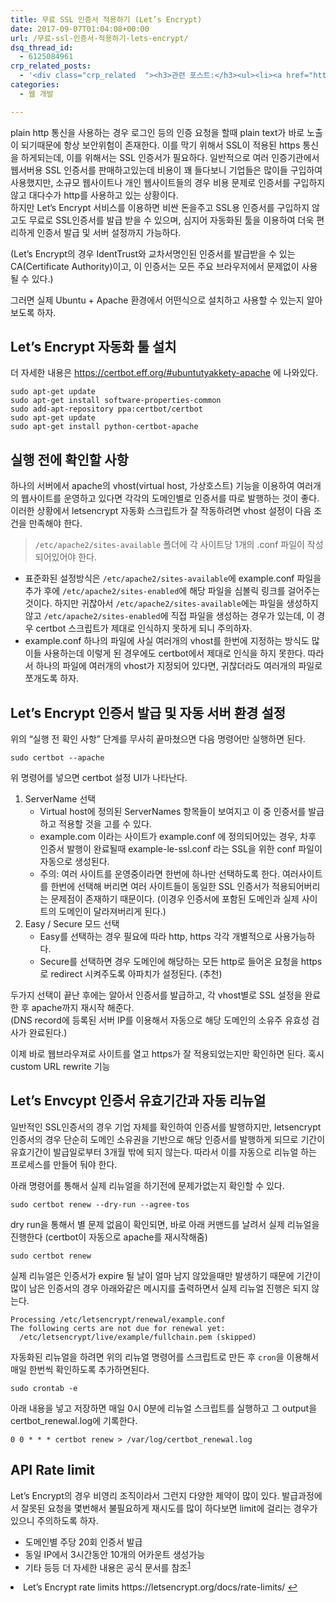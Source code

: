 ```yaml
---
title: 무료 SSL 인증서 적용하기 (Let’s Encrypt)
date: 2017-09-07T01:04:08+00:00
url: /무료-ssl-인증서-적용하기-lets-encrypt/
dsq_thread_id:
  - 6125084961
crp_related_posts:
  - '<div class="crp_related  "><h3>관련 포스트:</h3><ul><li><a href="https://www.letmecompile.com/certificate-file-format-extensions-comparison/"     class="post-792"><span class="crp_title">인증서 파일 형식 및 확장자의 차이점 비교 설명 (Certificate file format&hellip;</span></a></li><li><a href="https://www.letmecompile.com/shotcut-linux-server-video-generation/"     class="post-753"><span class="crp_title">Shotcut을 이용하여 리눅스 서버에서 템플릿 기반의 동영상 만들기</span></a></li><li><a href="https://www.letmecompile.com/mysql-innodb-lock-deadlock/"     class="post-763"><span class="crp_title">MySQL InnoDB lock & deadlock 이해하기</span></a></li><li><a href="https://www.letmecompile.com/redis-cluster-sentinel-overview/"     class="post-770"><span class="crp_title">레디스 클러스터, 센티넬 구성 및 동작 방식</span></a></li><li><a href="https://www.letmecompile.com/api-auth-jwt-jwk-explained/"     class="post-800"><span class="crp_title">API 서버 인증을 위한 JWT와 JWK 이해하기</span></a></li></ul><div class="crp_clear"></div></div>'
categories:
  - 웹 개발

---
```

plain http 통신을 사용하는 경우 로그인 등의 인증 요청을 할때 plain text가 바로 노출이 되기때문에 항상 보안위험이 존재한다. 이를 막기 위해서 SSL이 적용된 https 통신을 하게되는데, 이를 위해서는 SSL 인증서가 필요하다. 일반적으로 여러 인증기관에서 웹서버용 SSL 인증서를 판매하고있는데 비용이 꽤 들다보니 기업들은 많이들 구입하여 사용했지만, 소규모 웹사이트나 개인 웹사이트들의 경우 비용 문제로 인증서를 구입하지 않고 대다수가 http를 사용하고 있는 상황이다.  
하지만 Let&#8217;s Encrypt 서비스를 이용하면 비싼 돈을주고 SSL용 인증서를 구입하지 않고도 무료로 SSL인증서를 발급 받을 수 있으며, 심지어 자동화된 툴을 이용하여 더욱 편리하게 인증서 발급 및 서버 설정까지 가능하다.

(Let&#8217;s Encrypt의 경우 IdentTrust와 교차서명인된 인증서를 발급받을 수 있는 CA(Certificate Authority)이고, 이 인증서는 모든 주요 브라우저에서 문제없이 사용될 수 있다.)

그러면 실제 Ubuntu + Apache 환경에서 어떤식으로 설치하고 사용할 수 있는지 알아보도록 하자.

## Let&#8217;s Encrypt 자동화 툴 설치

더 자세한 내용은 https://certbot.eff.org/#ubuntutyakkety-apache 에 나와있다.

    sudo apt-get update
    sudo apt-get install software-properties-common
    sudo add-apt-repository ppa:certbot/certbot
    sudo apt-get update
    sudo apt-get install python-certbot-apache 
    

## 실행 전에 확인할 사항

하나의 서버에서 apache의 vhost(virtual host, 가상호스트) 기능을 이용하여 여러개의 웹사이트를 운영하고 있다면 각각의 도메인별로 인증서를 따로 발행하는 것이 좋다. 이러한 상황에서 letsencrypt 자동화 스크립트가 잘 작동하려면 vhost 설정이 다음 조건을 만족해야 한다.

> `/etc/apache2/sites-available` 폴더에 각 사이트당 1개의 .conf 파일이 작성되어있어야 한다. 

  * 표준화된 설정방식은 `/etc/apache2/sites-available`에 example.conf 파일을 추가 후에 `/etc/apache2/sites-enabled`에 해당 파일을 심볼릭 링크를 걸어주는 것이다. 하지만 귀찮아서 `/etc/apache2/sites-available`에는 파일을 생성하지 않고 `/etc/apache2/sites-enabled`에 직접 파일을 생성하는 경우가 있는데, 이 경우 certbot 스크립트가 제대로 인식하지 못하게 되니 주의하자.
  * example.conf 하나의 파일에 사실 여러개의 vhost를 한번에 지정하는 방식도 많이들 사용하는데 이렇게 된 경우에도 certbot에서 제대로 인식을 하지 못한다. 따라서 하나의 파일에 여러개의 vhost가 지정되어 있다면, 귀찮더라도 여러개의 파일로 쪼개도록 하자.

## Let&#8217;s Encrypt 인증서 발급 및 자동 서버 환경 설정

위의 &#8220;실행 전 확인 사항&#8221; 단계를 무사히 끝마쳤으면 다음 명령어만 실행하면 된다.

    sudo certbot --apache
    

위 명령어를 넣으면 certbot 설정 UI가 나타난다.

  1. ServerName 선택 
      * Virtual host에 정의된 ServerNames 항목들이 보여지고 이 중 인증서를 발급하고 적용할 것을 고를 수 있다. 
      * example.com 이라는 사이트가 example.conf 에 정의되어있는 경우, 차후 인증서 발행이 완료될때 example-le-ssl.conf 라는 SSL을 위한 conf 파일이 자동으로 생성된다.
      * 주의: 여러 사이트를 운영중이라면 한번에 하나만 선택하도록 한다. 여러사이트를 한번에 선택해 버리면 여러 사이트들이 동일한 SSL 인증서가 적용되어버리는 문제점이 존재하기 때문이다. (이경우 인증서에 포함된 도메인과 실제 사이트의 도메인이 달라져버리게 된다.)
  2. Easy / Secure 모드 선택 
      * Easy를 선택하는 경우 필요에 따라 http, https 각각 개별적으로 사용가능하다.
      * Secure를 선택하면 경우 도메인에 해당하는 모든 http로 들어온 요청을 https로 redirect 시켜주도록 아파치가 설정된다. (추천)

두가지 선택이 끝난 후에는 알아서 인증서를 발급하고, 각 vhost별로 SSL 설정을 완료한 후 apache까지 재시작 해준다.  
(DNS record에 등록된 서버 IP를 이용해서 자동으로 해당 도메인의 소유주 유효성 검사가 완료된다.)

이제 바로 웹브라우져로 사이트를 열고 https가 잘 적용되었는지만 확인하면 된다. 혹시 custom URL rewrite 기능

## Let&#8217;s Envcypt 인증서 유효기간과 자동 리뉴얼

일반적인 SSL인증서의 경우 기업 자체를 확인하여 인증서를 발행하지만, letsencrypt 인증서의 경우 단순히 도메인 소유권을 기반으로 해당 인증서를 발행하게 되므로 기간이 유효기간이 발급일로부터 3개월 밖에 되지 않는다. 따라서 이를 자동으로 리뉴얼 하는 프로세스를 만들어 둬야 한다.

아래 명령어를 통해서 실제 리뉴얼을 하기전에 문제가없는지 확인할 수 있다.

    sudo certbot renew --dry-run --agree-tos
    

dry run을 통해서 별 문제 없음이 확인되면, 바로 아래 커맨드를 날려서 실제 리뉴얼을 진행한다 (certbot이 자동으로 apache를 재시작해줌)

    sudo certbot renew
    

실제 리뉴얼은 인증서가 expire 될 날이 얼마 남지 않았을때만 발생하기 때문에 기간이 많이 남은 인증서의 경우 아래와같은 메시지를 출력하면서 실제 리뉴얼 진행은 되지 않는다.

    Processing /etc/letsencrypt/renewal/example.conf
    The following certs are not due for renewal yet:
      /etc/letsencrypt/live/example/fullchain.pem (skipped)
    

자동화된 리뉴얼을 하려면 위의 리뉴얼 명령어를 스크립트로 만든 후 `cron`을 이용해서 매일 한번씩 확인하도록 추가하면된다.

    sudo crontab -e 
    

아래 내용을 넣고 저장하면 매일 0시 0분에 리뉴얼 스크립트를 실행하고 그 output을 certbot_renewal.log에 기록한다.

    0 0 * * * certbot renew > /var/log/certbot_renewal.log
    

## API Rate limit

Let&#8217;s Encrypt의 경우 비영리 조직이라서 그런지 다양한 제약이 많이 있다. 발급과정에서 잘못된 요청을 몇번해서 불필요하게 재시도를 많이 하다보면 limit에 걸리는 경우가 있으니 주의하도록 하자.

  * 도메인별 주당 20회 인증서 발급
  * 동일 IP에서 3시간동안 10개의 어카운트 생성가능
  * 기타 등등 더 자세한 내용은 공식 문서를 참조<sup id="fnref-682-rate"><a href="#fn-682-rate" class="jetpack-footnote">1</a></sup>

<li id="fn-682-rate">
  Let&#8217;s Encrypt rate limits https://letsencrypt.org/docs/rate-limits/&#160;<a href="#fnref-682-rate">&#8617;</a> </fn></footnotes>